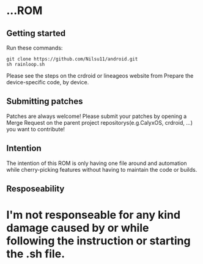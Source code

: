 ...ROM
===========

Getting started
---------------

Run these commands:
```
git clone https://github.com/Nilsu11/android.git
sh rainloop.sh
```
Please see the steps on the crdroid or lineageos website from Prepare the device-specific code, by device.


Submitting patches
------------------
Patches are always welcome! Please submit your patches by opening a Merge Request on the parent project repositorys(e.g.CalyxOS, crdroid, ...) you want to contribute!


Intention
---------
The intention of this ROM is only having one file around and automation while cherry-picking features without having to maintain the code or builds.


Resposeability
--------------
I'm not responseable for any kind damage caused by or while following the instruction or starting the .sh file.
===============================================================================================================
